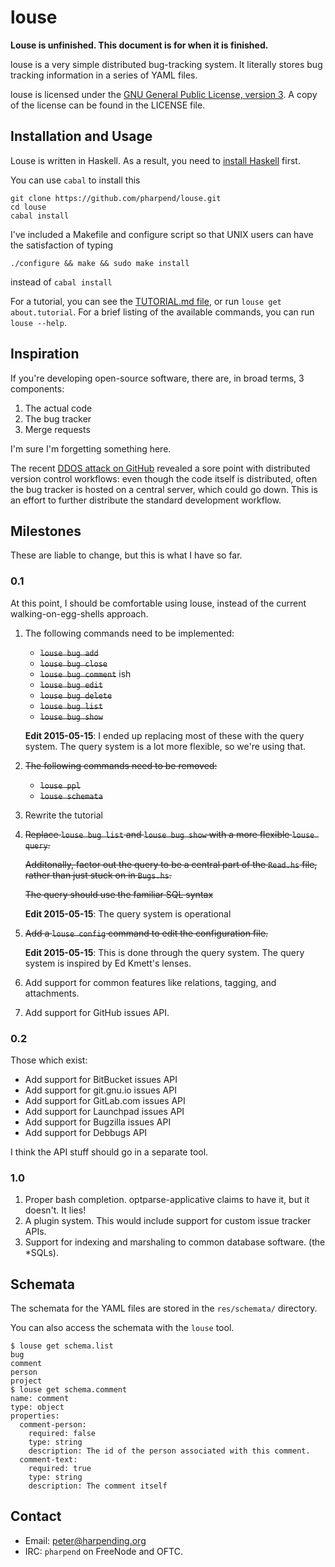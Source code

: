 # louse

**Louse is unfinished. This document is for when it is finished.**

louse is a very simple distributed bug-tracking system. It literally
stores bug tracking information in a series of YAML files.

louse is licensed under the
[GNU General Public License, version 3](https://gnu.org/licenses/gpl). A
copy of the license can be found in the LICENSE file.

## Installation and Usage

Louse is written in Haskell. As a result, you need to [install
Haskell](https://github.com/bitemyapp/learnhaskell/blob/master/install.md)
first.

You can use `cabal` to install this

    git clone https://github.com/pharpend/louse.git
    cd louse
    cabal install

I've included a Makefile and configure script so that UNIX users can
have the satisfaction of typing

    ./configure && make && sudo make install

instead of `cabal install`

For a tutorial, you can see the [TUTORIAL.md file](TUTORIAL.md), or run
`louse get about.tutorial`. For a brief listing of the available
commands, you can run `louse --help`.

## Inspiration

If you're developing open-source software, there are, in broad terms, 3
components:

1. The actual code
2. The bug tracker
3. Merge requests

I'm sure I'm forgetting something here.

The recent
[DDOS attack on GitHub](https://github.com/blog/1981-large-scale-ddos-attack-on-github-com)
revealed a sore point with distributed version control workflows: even
though the code itself is distributed, often the bug tracker is hosted
on a central server, which could go down. This is an effort to further
distribute the standard development workflow.

## Milestones

These are liable to change, but this is what I have so far.

### 0.1

At this point, I should be comfortable using louse, instead of the
current walking-on-egg-shells approach.

1.  The following commands need to be implemented:
    
    * ~~`louse bug add`~~
    * ~~`louse bug close`~~
    * ~~`louse bug comment`~~ ish
    * ~~`louse bug edit`~~
    * ~~`louse bug delete`~~
    * ~~`louse bug list`~~
    * ~~`louse bug show`~~

    **Edit 2015-05-15**: I ended up replacing most of these with the
    query system.  The query system is a lot more flexible, so we're
    using that.

2. ~~The following commands need to be removed:~~
   
   * ~~`louse ppl`~~
   * ~~`louse schemata`~~

3. Rewrite the tutorial

4.  ~~Replace `louse bug list` and `louse bug show` with a more flexible
    `louse query`.~~

    ~~Additonally, factor out the query to be a central part of the
    `Read.hs` file, rather than just stuck on in `Bugs.hs`.~~

    ~~The query should use the familiar SQL syntax~~

    **Edit 2015-05-15**: The query system is operational

5.  ~~Add a `louse config` command to edit the configuration file.~~

    **Edit 2015-05-15**: This is done through the query system. The
    query system is inspired by Ed Kmett's lenses.

6.  Add support for common features like relations, tagging, and
    attachments.

7. Add support for GitHub issues API.
### 0.2

Those which exist:

* Add support for BitBucket issues API
* Add support for git.gnu.io issues API
* Add support for GitLab.com issues API
* Add support for Launchpad issues API
* Add support for Bugzilla issues API
* Add support for Debbugs API

I think the API stuff should go in a separate tool.

### 1.0

1.  Proper bash completion. optparse-applicative claims to have it, but it
    doesn't. It lies!
2.  A plugin system. This would include support for custom issue tracker
    APIs.
3.  Support for indexing and marshaling to common database
    software. (the *SQLs).

## Schemata

The schemata for the YAML files are stored in the `res/schemata/`
directory.

You can also access the schemata with the `louse` tool.

    $ louse get schema.list
    bug
    comment
    person
    project
    $ louse get schema.comment
    name: comment
    type: object
    properties:
      comment-person:
        required: false
        type: string
        description: The id of the person associated with this comment.
      comment-text:
        required: true
        type: string
        description: The comment itself

## Contact

* Email: <peter@harpending.org>
* IRC: `pharpend` on FreeNode and OFTC.
